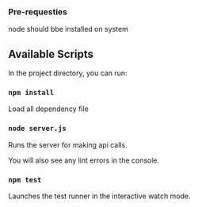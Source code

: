 
### Pre-requesties
node should bbe installed on system

## Available Scripts

In the project directory, you can run:

### `npm install`
Load all dependency file


### `node server.js`

Runs the server for making api calls.



You will also see any lint errors in the console.

### `npm test`

Launches the test runner in the interactive watch mode.

